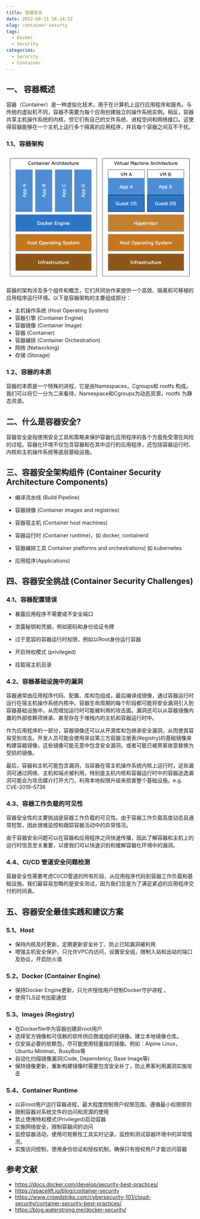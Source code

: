 ```yaml
---
title: 容器安全
date: 2022-08-11 16:14:52
slug: container-securty
tags:
  - Docker
  - Security
categories:
  - Security
  - Container
---
```


## 一、 容器概述 

容器（Container）是一种虚拟化技术，用于在计算机上运行应用程序和服务。与传统的虚拟机不同，容器不需要为每个应用创建独立的操作系统实例。相反，容器共享主机操作系统的内核，但它们有自己的文件系统、进程空间和网络接口。这使得容器能够在一个主机上运行多个隔离的应用程序，并且每个容器之间互不干扰。

### 1.1、容器架构
![vm-vs-container](imgs/vm-vs-container.png)

容器的架构涉及多个组件和概念，它们共同协作来提供一个高效、隔离和可移植的应用程序运行环境。以下是容器架构的主要组成部分：
- 主机操作系统 (Host Operating System)
- 容器引擎 (Container Engine)
- 容器镜像 (Container Image)
- 容器 (Container)
- 容器编排 (Container Orchestration)
- 网络 (Networking)
- 存储 (Storage)

### 1.2、容器的本质

容器的本质是一个特殊的进程，它是由Namespaces，Cgroups和 rootfs 构成。我们可以将它一分为二来看待，Namespace和Cgroups为动态资源，rootfs 为静态资源。


## 二、什么是容器安全?

容器安全是指使用安全工具和策略来保护容器化应用程序的各个方面免受潜在风险的过程。容器化环境不仅包含容器和在其中运行的应用程序，还包括容器运行时、内核和主机操作系统等底层基础设施。


## 三、容器安全架构组件 (Container Security Architecture Components)

- 编译流水线 (Build Pipeline)

- 容器镜像 (Container images and  registries)

- 容器宿主机 (Container host machines)

- 容器运行时 (Container runtime)，如 docker, containerd

- 容器编排工具 Container platforms and orchestrations) 如 kubernetes

- 应用程序(Applications)

  

## 四、容器安全挑战 (Container Security Challenges) 

### 4.1、容器配置错误

- 暴露应用程序不需要或不安全端口

- 泄露秘钥和凭据，例如密码和身份验证令牌

- 过于宽容的容器运行时权限，例如以Root身份运行容器

- 开启特权模式 (privileged)

- 挂载宿主机目录


### 4.2、容器基础设施中的漏洞

容器通常由应用程序代码、配置、库和包组成，最后编译成镜像，通过容器运行时运行在宿主机操作系统内核中。容器生命周期的每个阶段都可能将安全漏洞引入到容器基础设施中，从而增加运行时可能被利用的攻击面。漏洞还可以从容器镜像内置的外部依赖项继承、甚至存在于堆栈内的主机和容器运行时中。

作为应用程序的一部分，容器镜像还可以从开源库和包继承安全漏洞，从而使其容易受到攻击。开发人员可能会使用来自第三方容器注册表(Registry)的基础镜像来构建容器镜像，这些镜像可能无意中包含安全漏洞，或者可能已被黑客故意替换为受损的镜像。

最后，容器和主机可能包含漏洞，当容器在宿主机操作系统内核上运行时，这些漏洞可通过网络、主机和端点被利用。特别是主机内核和容器运行时中的容器逃逸漏洞可能会为攻击媒介打开大门，利用本地权限升级来损害整个基础设施。e.g. CVE-2019-5736


### 4.3、容器工作负载的可见性

容器安全性的主要挑战是容器工作负载的可见性。由于容器工作负载高度动态且通常短暂，因此很难监控和跟踪容器活动中的异常情况。

由于容器安全问题可以在容器和应用程序之间快速传播，因此了解容器和主机上的运行时信息至关重要，以便我们可以快速识别和缓解容器化环境中的漏洞。


### 4.4、CI/CD 管道安全问题检测

容器安全性需要考虑CI/CD管道的所有阶段，从应用程序代码到容器工作负载和基础设施。我们最容易忽略的是安全测试，因为我们总是为了满足紧迫的应用程序交付的时间表。


## 五、容器安全最佳实践和建议方案

### 5.1、Host 

- 保持内核及时更新，定期更新安全补丁、防止已知漏洞被利用 
- 增强主机安全保护，只允许VPC内访问，设置安全组，限制入站和出站的端口及协议，开启防火墙

### 5.2、Docker (Container Engine)

- 保持Docker Engine更新，只允许授信用户控制Docker守护进程 。
- 使用TLS证书加密通信

### 5.3、Images (Registry)

- 在Dockerfile中为容器创建非root用户
- 选择官方镜像和可信赖的软件供应商或组织的镜像。建立本地镜像仓库。
- 仅安装必要的依赖包，尽可能使用轻量级的镜像。例如：Alpine Linux，Ubuntu Minimal，BusyBox等
- 自动化扫描镜像漏洞(Code, Dependency, Base Image等)
- 保持镜像更新，重新构建镜像时需要包含安全补丁，防止黑客利用漏洞实施攻击

### 5.4、Container Runtime

 - 以非root用户运行容器进程，最大程度控制用户权限范围，遵循最小权限原则
 - 限制容器对系统文件的访问和资源的使用
 - 禁止使用特权模式(Privileged)启动容器
 - 实施网络安全，限制容器间的访问
 - 监控容器活动，使用可观察性工具实时记录，监控和测试容器环境中的异常情况。
 - 实施访问控制，使用身份验证和授权机制，确保只有授权用户才能访问容器

## 参考文献

- https://docs.docker.com/develop/security-best-practices/
- https://spacelift.io/blog/container-security
- https://www.crowdstrike.com/cybersecurity-101/cloud-security/container-security-best-practices/
- https://blog.waterstrong.me/docker-security/
